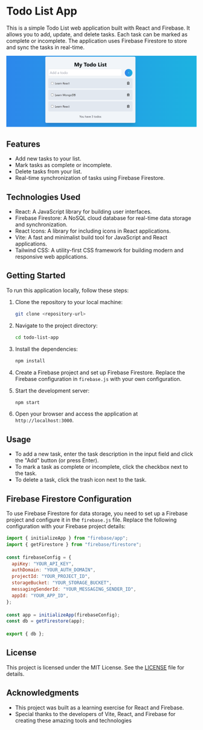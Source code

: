 # Todo List App

This is a simple Todo List web application built with React and Firebase. It allows you to add, update, and delete tasks. Each task can be marked as complete or incomplete. The application uses Firebase Firestore to store and sync the tasks in real-time.

![Alt text](image.png)
## Features

- Add new tasks to your list.
- Mark tasks as complete or incomplete.
- Delete tasks from your list.
- Real-time synchronization of tasks using Firebase Firestore.

## Technologies Used

- React: A JavaScript library for building user interfaces.
- Firebase Firestore: A NoSQL cloud database for real-time data storage and synchronization.
- React Icons: A library for including icons in React applications.
- Vite: A fast and minimalist build tool for JavaScript and React applications.
- Tailwind CSS: A utility-first CSS framework for building modern and responsive web applications.

## Getting Started

To run this application locally, follow these steps:

1. Clone the repository to your local machine:

   ```bash
   git clone <repository-url>
   ```

2. Navigate to the project directory:

   ```bash
   cd todo-list-app
   ```

3. Install the dependencies:

   ```bash
   npm install
   ```

4. Create a Firebase project and set up Firebase Firestore. Replace the Firebase configuration in `firebase.js` with your own configuration.

5. Start the development server:

   ```bash
   npm start
   ```

6. Open your browser and access the application at `http://localhost:3000`.

## Usage

- To add a new task, enter the task description in the input field and click the "Add" button (or press Enter).
- To mark a task as complete or incomplete, click the checkbox next to the task.
- To delete a task, click the trash icon next to the task.

## Firebase Firestore Configuration

To use Firebase Firestore for data storage, you need to set up a Firebase project and configure it in the `firebase.js` file. Replace the following configuration with your Firebase project details:

```javascript
import { initializeApp } from "firebase/app";
import { getFirestore } from "firebase/firestore";

const firebaseConfig = {
  apiKey: "YOUR_API_KEY",
  authDomain: "YOUR_AUTH_DOMAIN",
  projectId: "YOUR_PROJECT_ID",
  storageBucket: "YOUR_STORAGE_BUCKET",
  messagingSenderId: "YOUR_MESSAGING_SENDER_ID",
  appId: "YOUR_APP_ID",
};

const app = initializeApp(firebaseConfig);
const db = getFirestore(app);

export { db };
```

## License

This project is licensed under the MIT License. See the [LICENSE](LICENSE) file for details.

## Acknowledgments

- This project was built as a learning exercise for React and Firebase.
- Special thanks to the developers of Vite, React, and Firebase for creating these amazing tools and technologies


